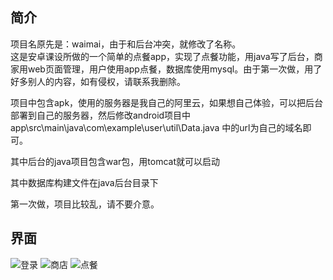 ## 简介
项目名原先是：waimai，由于和后台冲突，就修改了名称。                
这是安卓课设所做的一个简单的点餐app，实现了点餐功能，用java写了后台，商家用web页面管理，用户使用app点餐，数据库使用mysql。由于第一次做，用了好多别人的内容，如有侵权，请联系我删除。

项目中包含apk，使用的服务器是我自己的阿里云，如果想自己体验，可以把后台部署到自己的服务器，然后修改android项目中app\src\main\java\com\example\user\util\Data.java 中的url为自己的域名即可。

其中后台的java项目包含war包，用tomcat就可以启动

其中数据库构建文件在java后台目录下

第一次做，项目比较乱，请不要介意。

## 界面
![登录](https://i.loli.net/2017/12/29/5a463f77a54c9.png)
![商店](https://i.loli.net/2017/12/29/5a463f6817fe8.png)
![点餐](https://i.loli.net/2017/12/29/5a46416715860.png)

